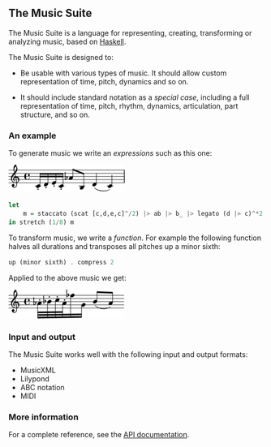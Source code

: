 

## The Music Suite

<!--
> *Please note:* The API and docs are not particularly stable at the moment. An official release note will appear in due time.
-->

The Music Suite is a language for representing, creating, transforming or analyzing music, based on [Haskell][Haskell]. 

The Music Suite is designed to:

* Be usable with various types of music. It should allow custom representation of time, pitch, dynamics and so on.

* It should include standard notation as a *special case*, including a full representation of time, pitch, rhythm, dynamics, articulation, part structure, and so on. 



### An example

To generate music we write an *expressions* such as this one:

<div class='haskell-music'>



![](4ea6815a58473e70x.png)

```haskell
let
    m = staccato (scat [c,d,e,c]^/2) |> ab |> b_ |> legato (d |> c)^*2
in stretch (1/8) m

```

</div>

To transform music, we write a *function*. For example the following function halves all durations and transposes all pitches up a minor sixth:

```haskell
up (minor sixth) . compress 2

```

Applied to the above music we get:



![](1dfd7766e2c33bbex.png)

### Input and output

The Music Suite works well with the following input and output formats:

* MusicXML
* Lilypond
* ABC notation
* MIDI

### More information

For a complete reference, see the [API documentation](/docs/api).

<!--
For an introduction, see [User Guide](User-Guide).
-->

[Haskell]:      http://www.haskell.org/haskellwiki/Haskell
[Haskore]:      http://www.haskell.org/haskellwiki/Haskore
[Euterpea]:     http://haskell.cs.yale.edu/euterpea
[Diagrams]:     http://projects.haskell.org/diagrams
[Reactive]:     http://hackage.haskell.org/package/reactive





